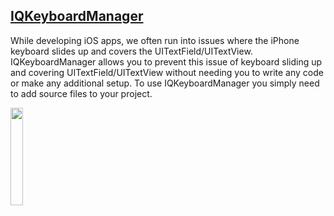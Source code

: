 
## [IQKeyboardManager](https://github.com/hackiftekhar/IQKeyboardManager)

While developing iOS apps, we often run into issues where the iPhone keyboard slides up and covers the UITextField/UITextView. IQKeyboardManager allows you to prevent this issue of keyboard sliding up and covering UITextField/UITextView without needing you to write any code or make any additional setup. To use IQKeyboardManager you simply need to add source files to your project.

<!-- [![IQKeyboardManager](https://raw.githubusercontent.com/hackiftekhar/IQKeyboardManager/v3.3.0/Screenshot/IQKeyboardManager.gif)](http://youtu.be/6nhLw6hju2A) -->

 <p align="left">
<img src="https://raw.githubusercontent.com/hackiftekhar/IQKeyboardManager/v3.3.0/Screenshot/IQKeyboardManager.gif" style='height: 20%; width: 20%; object-fit: contain'/>
</p>
